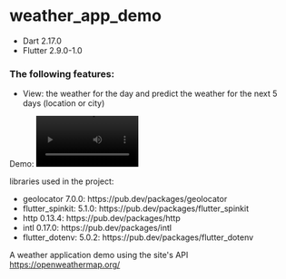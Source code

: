 # weather_app_demo
<ul>
  <li>Dart 2.17.0</li>
  <li>Flutter 2.9.0-1.0</li>
</ul>
<h3>The following features:</h3>
<ul>
  <li>View: the weather for the day and predict the weather for the next 5 days (location or city)</li>
</ul>

Demo:
<video src='https://user-images.githubusercontent.com/63405663/150323953-d96e9dec-460e-4cf9-9986-14f2bd72411a.mp4' width=180/>

libraries used in the project: 

<ul>
<li>geolocator 7.0.0: https://pub.dev/packages/geolocator</li>
<li>flutter_spinkit: 5.1.0: https://pub.dev/packages/flutter_spinkit</li>
<li>http 0.13.4: https://pub.dev/packages/http</li>
<li>intl 0.17.0: https://pub.dev/packages/intl</li>
<li>flutter_dotenv: 5.0.2: https://pub.dev/packages/flutter_dotenv</li>
</ul>

A weather application demo using the site's API https://openweathermap.org/
